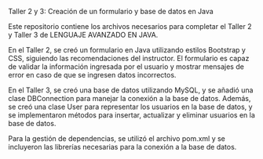 Taller 2 y 3: Creación de un formulario y base de datos en Java

Este repositorio contiene los archivos necesarios para completar el Taller 2 y Taller 3 de LENGUAJE AVANZADO EN JAVA.

En el Taller 2, se creó un formulario en Java utilizando estilos Bootstrap y CSS, siguiendo las recomendaciones del instructor. El formulario es capaz de validar la información ingresada por el usuario y mostrar mensajes de error en caso de que se ingresen datos incorrectos.

En el Taller 3, se creó una base de datos utilizando MySQL, y se añadió una clase DBConnection para manejar la conexión a la base de datos. Además, se creó una clase User para representar los usuarios en la base de datos, y se implementaron métodos para insertar, actualizar y eliminar usuarios en la base de datos.

Para la gestión de dependencias, se utilizó el archivo pom.xml y se incluyeron las librerías necesarias para la conexión a la base de datos.
